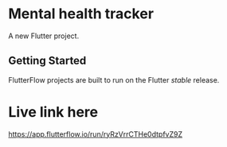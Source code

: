 # Mental health tracker

A new Flutter project.

## Getting Started

FlutterFlow projects are built to run on the Flutter _stable_ release.

# Live link here
https://app.flutterflow.io/run/ryRzVrrCTHe0dtpfvZ9Z
